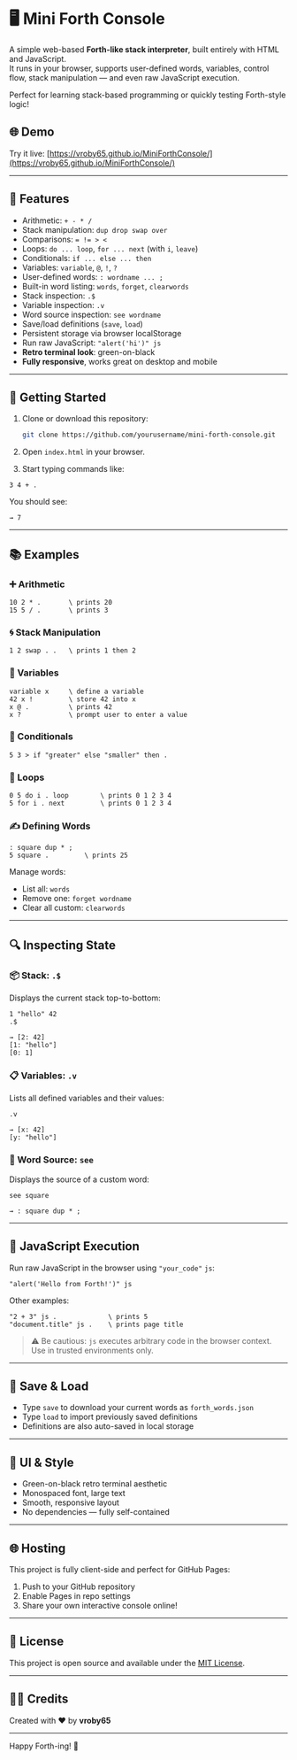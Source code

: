 # 🖥️ Mini Forth Console

A simple web-based **Forth-like stack interpreter**, built entirely with HTML and JavaScript.  
It runs in your browser, supports user-defined words, variables, control flow, stack manipulation — and even raw JavaScript execution.

Perfect for learning stack-based programming or quickly testing Forth-style logic!

## 🌐 Demo

Try it live: [https://vroby65.github.io/MiniForthConsole/](https://vroby65.github.io/MiniForthConsole/)

---

## 🔧 Features

- Arithmetic: `+ - * /`
- Stack manipulation: `dup drop swap over`
- Comparisons: `= != > <`
- Loops: `do ... loop`, `for ... next` (with `i`, `leave`)
- Conditionals: `if ... else ... then`
- Variables: `variable`, `@`, `!`, `?`
- User-defined words: `: wordname ... ;`
- Built-in word listing: `words`, `forget`, `clearwords`
- Stack inspection: `.$`
- Variable inspection: `.v`
- Word source inspection: `see wordname`
- Save/load definitions (`save`, `load`)
- Persistent storage via browser localStorage
- Run raw JavaScript: `"alert('hi')" js`
- **Retro terminal look**: green-on-black
- **Fully responsive**, works great on desktop and mobile

---

## 🚀 Getting Started

1. Clone or download this repository:
   ```bash
   git clone https://github.com/yourusername/mini-forth-console.git
   ```

2. Open `index.html` in your browser.

3. Start typing commands like:

```forth
3 4 + .
```

You should see:

```
→ 7
```

---

## 📚 Examples

### ➕ Arithmetic

```forth
10 2 * .       \ prints 20
15 5 / .       \ prints 3
```

### 🌀 Stack Manipulation

```forth
1 2 swap . .   \ prints 1 then 2
```

### 🧠 Variables

```forth
variable x     \ define a variable
42 x !         \ store 42 into x
x @ .          \ prints 42
x ?            \ prompt user to enter a value
```

### 🔁 Conditionals

```forth
5 3 > if "greater" else "smaller" then .
```

### 🔂 Loops

```forth
0 5 do i . loop        \ prints 0 1 2 3 4
5 for i . next         \ prints 0 1 2 3 4
```

### ✍️ Defining Words

```forth
: square dup * ;
5 square .         \ prints 25
```

Manage words:

- List all: `words`  
- Remove one: `forget wordname`  
- Clear all custom: `clearwords`

---

## 🔍 Inspecting State

### 📦 Stack: `.$`

Displays the current stack top-to-bottom:

```forth
1 "hello" 42
.$
```

```
→ [2: 42]
[1: "hello"]
[0: 1]
```

### 📋 Variables: `.v`

Lists all defined variables and their values:

```forth
.v
```

```
→ [x: 42]
[y: "hello"]
```

### 🔎 Word Source: `see`

Displays the source of a custom word:

```forth
see square
```

```
→ : square dup * ;
```

---

## 🧪 JavaScript Execution

Run raw JavaScript in the browser using `"your_code"` `js`:

```forth
"alert('Hello from Forth!')" js
```

Other examples:

```forth
"2 + 3" js .             \ prints 5
"document.title" js .    \ prints page title
```

> ⚠️ Be cautious: `js` executes arbitrary code in the browser context. Use in trusted environments only.

---

## 💾 Save & Load

- Type `save` to download your current words as `forth_words.json`
- Type `load` to import previously saved definitions
- Definitions are also auto-saved in local storage

---

## 🎨 UI & Style

- Green-on-black retro terminal aesthetic
- Monospaced font, large text
- Smooth, responsive layout
- No dependencies — fully self-contained

---

## 🌐 Hosting

This project is fully client-side and perfect for GitHub Pages:

1. Push to your GitHub repository  
2. Enable Pages in repo settings  
3. Share your own interactive console online!

---

## 📜 License

This project is open source and available under the [MIT License](LICENSE).

---

## 🙇‍♂️ Credits

Created with ❤️ by **vroby65**

---

Happy Forth-ing! 🤖
